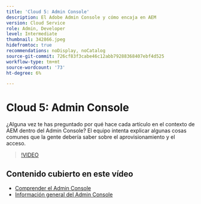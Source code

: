 ```yaml
---
title: 'Cloud 5: Admin Console'
description: El Adobe Admin Console y cómo encaja en AEM
version: Cloud Service
role: Admin, Developer
level: Intermediate
thumbnail: 342866.jpeg
hidefromtoc: true
recommendations: noDisplay, noCatalog
source-git-commit: 726cf83f3cabe46c12abb79288368407ebf4d525
workflow-type: tm+mt
source-wordcount: '73'
ht-degree: 6%

---
```


# Cloud 5: Admin Console

¿Alguna vez te has preguntado por qué hace cada artículo en el contexto de AEM dentro del Admin Console? El equipo intenta explicar algunas cosas comunes que la gente debería saber sobre el aprovisionamiento y el acceso.

>[!VIDEO](https://video.tv.adobe.com/v/342866)

## Contenido cubierto en este vídeo

+ [Comprender el Admin Console](https://experienceleague.adobe.com/docs/experience-manager-cloud-service/content/onboarding/onboarding-concepts/admin-console.html)
+ [Información general del Admin Console](https://helpx.adobe.com/es/enterprise/using/admin-console.html)
